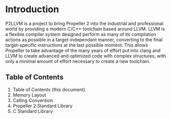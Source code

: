# Introduction

P2LLVM is a project to bring Propeller 2 into the industrial and professional world by providing a modern C/C++ toolchain based around LLVM. LLVM is a flexible compiler system designed perform as many of its compilation actions as possible in a target-independant manner, converting to the final target-specific instructions at the last possible moment. This allows Propeller to take advantage of the many years of effort put into clang and LLVM to create advanced and optimized code with complex structures, with only a minimal amount of effort necessary to create a new toolchain.

## Table of Contents
1. Table of Contents (this document)
2. Memory Layout
3. Calling Convention
4. Propeller 2 Standard Library
5. C Standard Library
